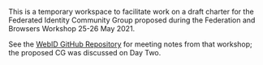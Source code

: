 This is a temporary workspace to facilitate work on a draft charter for the Federated Identity Community Group proposed during the Federation and Browsers Workshop 25-26 May 2021. 

See the [WebID GitHub Repository](https://github.com/WICG/WebID/tree/main/meetings/2021) for meeting notes from that workshop; the proposed CG was discussed on Day Two. 